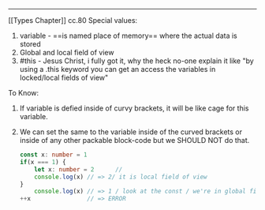 ***
[[Types Chapter]]
cc.80
Special values: 
1. variable - ==is named place of memory== where the actual data is stored 
2. Global and local field of view
3. #this - Jesus Christ, i fully got it, why the heck no-one explain it like
	"by using a .this keyword you can get an access the variables in locked/local fields of view" 


To Know: 
1. If variable is defied inside of curvy brackets, it will be like cage for this variable.

2. We can set the same to the variable inside of the curved brackets or inside of any other packable block-code
	but we SHOULD NOT do that.
	```ts
	const x: number = 1   
	if(x === 1) {
		let x: number = 2      //
		console.log(x) // => 2/ it is local field of view
	}
		console.log(x) // => 1 / look at the const / we're in global field of view  
	++x                // => ERROR
```
